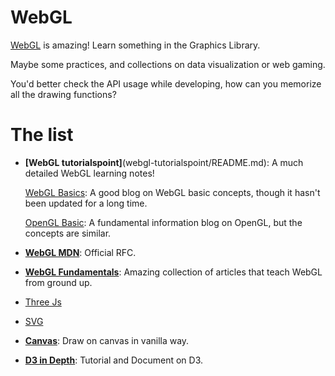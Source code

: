 # WebGL

[WebGL](https://developer.mozilla.org/en-US/docs/Web/API/WebGL_API/Tutorial) is amazing! Learn something in the Graphics Library.

Maybe some practices, and collections on data visualization or web gaming.

You'd better check the API usage while developing, how can you memorize all the drawing functions?

# The list

- **[WebGL tutorialspoint]**(webgl-tutorialspoint/README.md): A much detailed WebGL learning notes!

  [WebGL Basics](https://blogoben.wordpress.com/2011/02/20/webgl-comes/): A good blog on WebGL basic concepts, though it hasn't been updated for a long time.

  [OpenGL Basic](http://www.songho.ca/opengl/index.html): A fundamental information blog on OpenGL, but the concepts are similar.

- **[WebGL MDN](https://developer.mozilla.org/en-US/docs/Web/API/WebGL_API/Tutorial/Getting_started_with_WebGL)**: Official RFC.

- **[WebGL Fundamentals](https://webglfundamentals.org/)**: Amazing collection of articles that teach WebGL from ground up.

- [Three Js](three/README.md)

- [SVG](svg/README.md)

- **[Canvas](https://akatquas.github.io/view/canvasDemos/index.html)**: Draw on canvas in vanilla way.

- **[D3 in Depth](https://d3indepth.com/)**: Tutorial and Document on D3.
